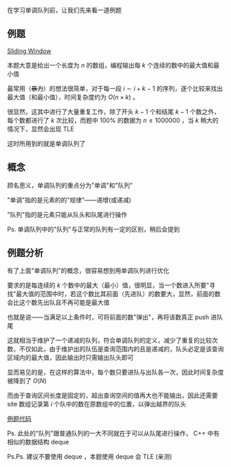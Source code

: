 在学习单调队列前，让我们先来看一道例题

## 例题

[Sliding Window](http://poj.org/problem?id=2823)

本题大意是给出一个长度为 $n$ 的数组，编程输出每 $k$ 个连续的数中的最大值和最小值

最常用（~~暴力~~）的想法很简单，对于每一段 $i \sim i+k-1$ 的序列，逐个比较来找出最大值（和最小值），时间复杂度约为 $O(n \times k)$ 。

很显然，这其中进行了大量重复工作，除了开头 $k-1$ 个和结尾 $k-1$ 个数之外，每个数都进行了 $k$ 次比较，而题中 $100\%$ 的数据为 $n \le 1000000$ ，当 $k$ 稍大的情况下，显然会出现 TLE

这时所用到的就是单调队列了

## 概念

顾名思义，单调队列的重点分为"单调"和"队列"

"单调"指的是元素的的"规律"——递增(或递减)

"队列"指的是元素只能从队头和队尾进行操作

Ps. 单调队列中的"队列"与正常的队列有一定的区别，稍后会提到

## 例题分析

有了上面"单调队列"的概念，很容易想到用单调队列进行优化

要求的是每连续的 $k$ 个数中的最大（最小）值，很明显，当一个数进入所要"寻找"最大值的范围中时，若这个数比其前面（先进队）的数要大，显然，前面的数会比这个数先出队且不再可能是最大值

也就是说——当满足以上条件时，可将前面的数"弹出"，再将该数真正 push 进队尾

这就相当于维护了一个递减的队列，符合单调队列的定义，减少了重复的比较次数，不仅如此，由于维护出的队伍是查询范围内的且是递减的，队头必定是该查询区域内的最大值，因此输出时只需输出队头即可

显而易见的是，在这样的算法中，每个数只要进队与出队各一次，因此时间复杂度被降到了 $O(N)$

而由于查询区间长度是固定的，超出查询空间的值再大也不能输出，因此还需要 site 数组记录第 $i$ 个队中的数在原数组中的位置，以弹出越界的队头

[例题代码](https://www.luogu.org/paste/dze1lw3b)

Ps. 此处的"队列"跟普通队列的一大不同就在于可以从队尾进行操作， C++ 中有相似的数据结构 deque

Ps.Ps. 建议不要使用 deque ，本题使用 deque 会 TLE (亲测)

